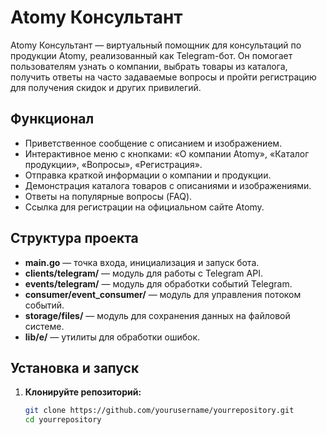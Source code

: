 # Atomy Консультант

Atomy Консультант — виртуальный помощник для консультаций по продукции Atomy, реализованный как Telegram-бот. Он помогает пользователям узнать о компании, выбрать товары из каталога, получить ответы на часто задаваемые вопросы и пройти регистрацию для получения скидок и других привилегий.

## Функционал

- Приветственное сообщение с описанием и изображением.
- Интерактивное меню с кнопками: «О компании Atomy», «Каталог продукции», «Вопросы», «Регистрация».
- Отправка краткой информации о компании и продукции.
- Демонстрация каталога товаров с описаниями и изображениями.
- Ответы на популярные вопросы (FAQ).
- Ссылка для регистрации на официальном сайте Atomy.

## Структура проекта

- **main.go** — точка входа, инициализация и запуск бота.
- **clients/telegram/** — модуль для работы с Telegram API.
- **events/telegram/** — модуль для обработки событий Telegram.
- **consumer/event_consumer/** — модуль для управления потоком событий.
- **storage/files/** — модуль для сохранения данных на файловой системе.
- **lib/e/** — утилиты для обработки ошибок.

## Установка и запуск

1. **Клонируйте репозиторий:**

   ```bash
   git clone https://github.com/yourusername/yourrepository.git
   cd yourrepository

